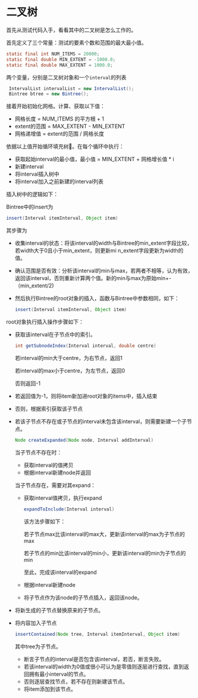 # 二叉树

首先从测试代码入手，看看其中的二叉树是怎么工作的。

首先定义了三个常量：测试的要素个数和范围的最大最小值。

```java
static final int NUM_ITEMS = 20000;
static final double MIN_EXTENT = -1000.0;
static final double MAX_EXTENT = 1000.0;
```

两个变量，分别是二叉树对象和一个`interval`的列表

```java
 IntervalList intervalList = new IntervalList();
 Bintree btree = new Bintree();
```

接着开始初始化网格。计算、获取以下值：

- 网格长度 = NUM_ITEMS 的平方根 + 1
- extent的范围 = MAX_EXTENT - MIN_EXTENT
- 网格递增值 = extent的范围 / 网格长度

依据以上值开始循环填充树🌲。在每个循环中执行：

- 获取起始interval的最小值，最小值 = MIN_EXTENT + 网格增长值 * i
- 新建interval
- 将interval插入树中
- 将interval加入之前新建的interval列表

插入树中的逻辑如下：

Bintree中的insert为

```java
insert(Interval itemInterval, Object item)
```

其步骤为

- 收集interval的状态：将该interval的width与Bintree的min_extent字段比较，若width大于0且小于min_extent，则更新mi n_extent字段更新为width的值。

- 确认范围是否有效：分析该interval的min与max，若两者不相等，认为有效，返回该interval，否则重新计算两个值。新的min与max为原始min+-（min_extent/2)

- 然后执行Bintree的root对象的插入，函数与Bintree中参数相同，如下：

  ```java
  insert(Interval itemInterval, Object item)
  ```

root对象执行插入操作步骤如下：

- 获取该interval在子节点中的索引。

  ```java
  int getSubnodeIndex(Interval interval, double centre)
  ```

  若interval的min大于centre，为右节点，返回1

  若interval的max小于centre，为左节点，返回0

  否则返回-1

- 若返回值为-1，则将item新加进root对象的items中，插入结束

- 否则，根据索引获取该子节点

- 若该子节点不存在或子节点的interval未包含该interval，则需要新建一个子节点。

  ```java
  Node createExpanded(Node node, Interval addInterval)
  ```

  当子节点不存在时：

  - 获取interval的值拷贝
  - 根据interval新建node并返回

  当子节点存在，需要对其expand：

  - 获取interval值拷贝，执行expand

    ```java
    expandToInclude(Interval interval)
    ```

    该方法步骤如下：

    若子节点max比该interval的max大，更新该interval的max为子节点的max

    若子节点的min比该interval的min小，更新该interval的min为子节点的min

    至此，完成该interval的expand

  - 根据interval新建node
  - 将子节点作为该node的子节点插入，返回该node。

- 将新生成的子节点替换原来的子节点。

- 将内容加入子节点

  ```java
  insertContained(Node tree, Interval itemInterval, Object item)
  ```

  其中tree为子节点。

  - 断言子节点的interval是否包含该interval，若否，断言失败。
  - 若该interval的width为0值或很小可认为是零值则逐层进行查找，直到返回拥有最小interval的节点。
  - 否则逐层查找节点，若不存在则新建该节点。
  - 将item添加到该节点。